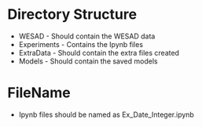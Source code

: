 # Directory Structure
- WESAD - Should contain the WESAD data
- Experiments - Contains the Ipynb files
- ExtraData - Should contain the extra files created
- Models - Should contain the saved models

# FileName
- Ipynb files should be named as Ex_Date_Integer.ipynb
